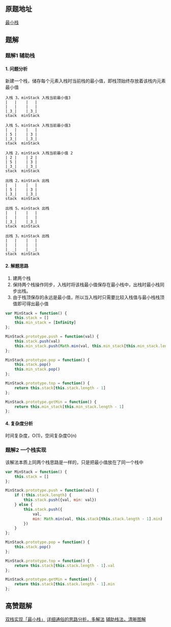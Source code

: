 ## 原题地址
[最小栈](https://leetcode-cn.com/problems/min-stack/)

## 题解
### 题解1 辅助栈
#### 1. 问题分析
新建一个栈，储存每个元素入栈时当前栈的最小值，即栈顶始终存放着该栈内元素最小值

```
入栈 3，minStack 入栈当前最小值3
|   |    |   |
|   |    |   |
|_3_|    |_3_|
stack  minStack

入栈 5，minStack 入栈当前最小值3
|   |    |   |
| 5 |    | 3 |
|_3_|    |_3_|
stack  minStack

入栈 2，minStack 入栈当前最小值 2 
| 2 |    | 2 |
| 5 |    | 3 |
|_3_|    |_3_|
stack  minStack

出栈 2，minStack 出栈
|   |    |   |
| 5 |    | 3 |
|_3_|    |_3_|
stack  minStack

出栈 5，minStack 出栈
|   |    |   |
|   |    |   |
|_3_|    |_3_|
stack  minStack

出栈 3，minStack 出栈  
|   |    |   |
|   |    |   |
|_ _|    |_ _|
stack  minStack
```

#### 2. 解题思路
1. 建两个栈
2. 保持两个栈操作同步，入栈时将该栈最小值保存在最小栈中，出栈时最小栈同步出栈。
3. 由于栈顶保存的永远是最小值，所以当入栈时只需要比较入栈值与最小栈栈顶值即可得出最小值
```js
var MinStack = function() {
    this.stack = []
    this.min_stack = [Infinity]
};

MinStack.prototype.push = function(val) {
    this.stack.push(val)
    this.min_stack.push(Math.min(val, this.min_stack[this.min_stack.length - 1]))
};

MinStack.prototype.pop = function() {
    this.stack.pop()
    this.min_stack.pop()
};

MinStack.prototype.top = function() {
    return this.stack[this.stack.length - 1]
};

MinStack.prototype.getMin = function() {
    return this.min_stack[this.min_stack.length - 1]
};
```

#### 4. 复杂度分析
时间复杂度，O(1)，空间复杂度O(n)

### 题解2 一个栈实现

该解法本质上同两个栈思路是一样的，只是把最小值放在了同一个栈中

```js
var MinStack = function() {
    this.stack = []
};

MinStack.prototype.push = function(val) {
    if (!this.stack.length) {
        this.stack.push({val, min: val})
    } else {
        this.stack.push({
            val, 
            min: Math.min(val, this.stack[this.stack.length - 1].min)
        })
    }
};

MinStack.prototype.pop = function() {
    this.stack.pop()
};

MinStack.prototype.top = function() {
    return this.stack[this.stack.length - 1].val
};

MinStack.prototype.getMin = function() {
    return this.stack[this.stack.length - 1].min
};
```

## 高赞题解
[双栈实现「最小栈」](https://leetcode-cn.com/problems/min-stack/solution/tu-li-zhan-shi-shuang-zhan-shi-xian-zui-fcwj5/)
[详细通俗的思路分析，多解法](https://leetcode-cn.com/problems/min-stack/solution/xiang-xi-tong-su-de-si-lu-fen-xi-duo-jie-fa-by-38/)
[辅助栈法，清晰图解](https://leetcode-cn.com/problems/min-stack/solution/min-stack-fu-zhu-stackfa-by-jin407891080/)